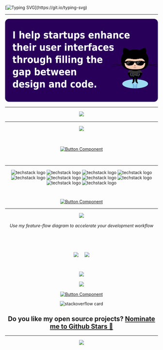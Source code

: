 

[![Typing SVG](https://readme-typing-svg.herokuapp.com?font=Product+Sans&size=80&color=4649FF&center=true&vCenter=true&width=1000&height=150&lines=Hallo!+Ich+bin+Aladdin;Software+Entwickler;Erstell+der+21.+Anwendungen;I+breath+the+code+!;)](https://git.io/typing-svg)
<hr>
<div align="center">
 <img src="./vision.png">
 </div>
 <hr>
<div align="center">
<img src="https://github.com/MenaiAla/MenaiAla/blob/master/HEADER.png"/>
<hr>
 
<div align="center">
<image src="https://media.licdn.com/dms/image/C4E22AQF5HkRMFLCa1g/feedshare-shrink_2048_1536/0/1617723232869?e=1678924800&v=beta&t=3JAcu1pZj2ve2KlswO8uCz9ozEj4FUcFwAKi-TYMn6k"/>
 </div>
 <br>
 <br>
 <div align="center">

[![Button Component](https://readme-components.vercel.app/api?component=button&text=Discover+more+tips+on+Linkedin)](https://www.linkedin.com/in/alaedddine/recent-activity/shares/)
 </div>
 
 <br>
 
<hr>
 
![techstack logo](https://readme-components.vercel.app/api?component=logo&logo=javascript&text=false&fill=f1ff00)
![techstack logo](https://readme-components.vercel.app/api?component=logo&logo=React&text=false&fill=0f3e7f)
![techstack logo](https://readme-components.vercel.app/api?component=logo&logo=Redux&text=false&fill=8200ff)
![techstack logo](https://readme-components.vercel.app/api?component=logo&logo=graphql&text=false&fill=ac00fc)
![techstack logo](https://readme-components.vercel.app/api?component=logo&logo=typescript&text=false&fill=0081ff)
![techstack logo](https://readme-components.vercel.app/api?component=logo&logo=npm&text=false&fill=e54e38)
![techstack logo](https://readme-components.vercel.app/api?component=logo&logo=sass&text=false&fill=ff7dba)
![techstack logo](https://readme-components.vercel.app/api?component=logo&logo=cypress&text=false&fill=85ff58)
![techstack logo](https://readme-components.vercel.app/api?component=logo&logo=jest&text=false&fill=00ff00)
![techstack logo](https://readme-components.vercel.app/api?component=logo&logo=git&text=false&fill=e54e38)
 
 <br>
 
<div align="center">

[![Button Component](https://readme-components.vercel.app/api?component=button&text=Discover+my+stack+on+Stackshare)](https://stackshare.io/menaiala)
  
 </div>
 <hr>
 

 <p align="center">
 
<img data-ut="lightbox-image" src="./Feature-Flow.jpg" srcset="https://mir-s3-cdn-cf.behance.net/project_modules/disp/a4919c103353989.5f4b9158ea7cd.png 502w," sizes="(max-width: 502px) 100vw, 502px">

<br>

 <i>Use my feature-flow diagram to accelerate your development workflow</i>
</p>
<br>
<br>
<br>
 
 <a href="https://github.com/MenaiAla/You-Dont-Know-UI"><img src="https://github.com/MenaiAla/MenaiAla/blob/master/github-guideline-card.png"></a>
 <span>&nbsp;&nbsp;&nbsp;&nbsp;</span><a href="https://www.linkedin.com/in/alaedddine/recent-activity/shares/"><img src="https://github.com/MenaiAla/MenaiAla/blob/master/github-tips-card.png"></a>
  
</div>

 <div align="center">
 

</div>

<br>

<p align="center">
 
<img data-ut="lightbox-image" src="https://mir-s3-cdn-cf.behance.net/project_modules/max_1200/66fea6103298067.5f49e1aa6a806.png" srcset="https://mir-s3-cdn-cf.behance.net/project_modules/disp/a4919c103353989.5f4b9158ea7cd.png 502w," sizes="(max-width: 502px) 100vw, 502px">
 
</p>

<p align="center">
 
<img data-ut="lightbox-image" src="https://mir-s3-cdn-cf.behance.net/project_modules/disp/a4919c103353989.5f4b9158ea7cd.png" srcset="https://mir-s3-cdn-cf.behance.net/project_modules/disp/a4919c103353989.5f4b9158ea7cd.png 502w," sizes="(max-width: 502px) 100vw, 502px">
 
</p>

<div align="center">

[![Button Component](https://readme-components.vercel.app/api?component=button&text=Discover+more+on+Behance)](https://www.behance.net/gallery/103649345/Watch-Streaming-App)
 </div>
 
 <div align="center">
 
  ![stackoverflow card](https://readme-components.vercel.app/api?component=stackoverflow&stackoverflowid=7551963&fill=linear-gradient%2862deg%2C%20%238EC5FC%200%25%2C%20%23E0C3FC%20100%25%29%3B%0A)
 
 </div>
 
 <h2 align='center'>
  Do you like my open source projects? <a href='https://stars.github.com/nominate/'>Nominate me to Github Stars 🥳</a>
  </br>
</h2>

<hr>
<p align="center">
<a href="https://www.buymeacoffee.com/alaofficiap"><img src="https://img.buymeacoffee.com/button-api/?text=Buy me a cappuccino&emoji=☕&slug=alaofficiap&button_colour=BD5FFF&font_colour=ffffff&font_family=Cookie&outline_colour=000000&coffee_colour=FFDD00" /></a>
</p>
</hr>

</body>

